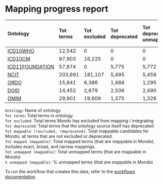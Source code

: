 # Mapping progress report
| Ontology                                         | Tot terms   | Tot excluded   | Tot deprecated   | Tot deprecated unmapped   | Tot mappable _(!excluded, !deprecated)_   | Tot mapped _(mappable)_   | Tot unmapped _(mappable)_   | % unmapped _(mappable)_   |
|:-------------------------------------------------|:------------|:---------------|:-----------------|:--------------------------|:------------------------------------------|:--------------------------|:----------------------------|:--------------------------|
| [ICD10WHO](./unmapped_icd10who.md)               | 12,542      | 0              | 0                | 0                         | 12,542                                    | 209                       | 12,333                      | 98.3%                     |
| [ICD10CM](./unmapped_icd10cm.md)                 | 97,903      | 16,225         | 0                | 0                         | 81,678                                    | 2,050                     | 79,628                      | 97.5%                     |
| [ICD11FOUNDATION](./unmapped_icd11foundation.md) | 57,874      | 0              | 5,775            | 5,772                     | 52,099                                    | 4,130                     | 47,969                      | 92.1%                     |
| [NCIT](./unmapped_ncit.md)                       | 203,691     | 181,107        | 5,495            | 5,458                     | 17,089                                    | 3,810                     | 13,279                      | 77.7%                     |
| [ORDO](./unmapped_ordo.md)                       | 15,841      | 6,386          | 1,468            | 1,295                     | 9,455                                     | 9,227                     | 228                         | 2.4%                      |
| [DOID](./unmapped_doid.md)                       | 14,452      | 2,679          | 2,506            | 2,490                     | 11,771                                    | 11,665                    | 106                         | 0.9%                      |
| [OMIM](./unmapped_omim.md)                       | 29,901      | 19,609         | 1,375            | 1,328                     | 8,920                                     | 8,854                     | 66                          | 0.7%                      |

`Ontology`: Name of ontology  
`Tot terms`: Total terms in ontology  
`Tot excluded`: Total terms Mondo has excluded from mapping / integrating  
`Tot deprecated`: Total terms that the ontology source itself has deprecated  
`Tot mappable (!excluded, !deprecated)`: Total mappable candidates for Mondo; all terms that are not excluded or 
deprecated.  
`Tot mapped (mappable)`: Total mapped terms (that are mappable in Mondo). Includes exact, broad, and narrow mappings.  
`Tot unmapped (mappable)`: Total unmapped terms (that are mappable in Mondo)  
`% unmapped (mappable)`: % unmapped terms (that are mappable in Mondo)

To run the workflow that creates this data, refer to the [workflows documentation](../developer/workflows.md).
